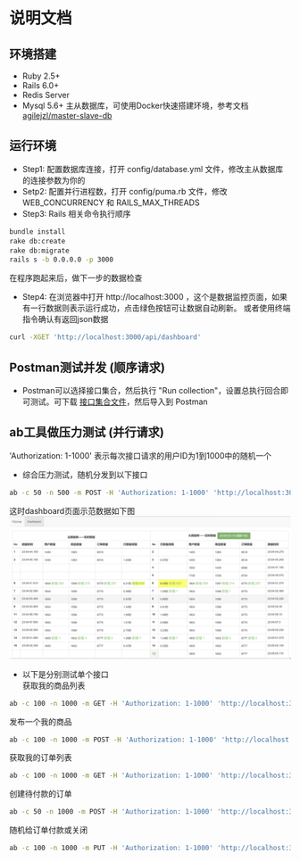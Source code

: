 说明文档
=======

## 环境搭建  

* Ruby 2.5+
* Rails 6.0+
* Redis Server 
* Mysql 5.6+ 主从数据库，可使用Docker快速搭建环境，参考文档 [agilejzl/master-slave-db](https://github.com/agilejzl/master-slave-db)

## 运行环境
* Step1: 配置数据库连接，打开 config/database.yml 文件，修改主从数据库的连接参数为你的
* Setp2: 配置并行进程数，打开 config/puma.rb 文件，修改 WEB_CONCURRENCY 和 RAILS_MAX_THREADS  
* Step3: Rails 相关命令执行顺序
```bash  
bundle install  
rake db:create
rake db:migrate
rails s -b 0.0.0.0 -p 3000 
```
在程序跑起来后，做下一步的数据检查

* Step4: 在浏览器中打开 http://localhost:3000 ，这个是数据监控页面，如果有一行数据则表示运行成功，点击绿色按钮可让数据自动刷新。
或者使用终端指令确认有返回json数据
```bash 
curl -XGET 'http://localhost:3000/api/dashboard'
```

## Postman测试并发 (顺序请求) 
* Postman可以选择接口集合，然后执行 "Run collection"，设置总执行回合即可测试。可下载 [接口集合文件](https://raw.githubusercontent.com/agilejzl/master-slave-db-demo/master/public/demo/DB2-Tester.postman_collection.json)，然后导入到 Postman

## ab工具做压力测试 (并行请求) 
'Authorization: 1-1000' 表示每次接口请求的用户ID为1到1000中的随机一个
* 综合压力测试，随机分发到以下接口
```bash
ab -c 50 -n 500 -m POST -H 'Authorization: 1-1000' 'http://localhost:3000/api/dashboard/mock_mix_action?scope=my'
```
这时dashboard页面示范数据如下图  
![dashboard页面示范](https://raw.githubusercontent.com/agilejzl/master-slave-db-demo/master/public/demo/db_dashboard.png)

* 以下是分别测试单个接口  
获取我的商品列表
```bash
ab -c 100 -n 1000 -m GET -H 'Authorization: 1-1000' 'http://localhost:3000/api/products?scope=my'
```
发布一个我的商品
```bash
ab -c 100 -n 1000 -m POST -H 'Authorization: 1-1000' 'http://localhost:3000/api/products'
```
获取我的订单列表
```bash
ab -c 100 -n 1000 -m GET -H 'Authorization: 1-1000' 'http://localhost:3000/api/orders?scope=my'
```
创建待付款的订单
```bash
ab -c 50 -n 1000 -m POST -H 'Authorization: 1-1000' 'http://localhost:3000/api/orders'
```
随机给订单付款或关闭
```bash
ab -c 100 -n 1000 -m PUT -H 'Authorization: 1-1000' 'http://localhost:3000/api/orders/random_id'
```

